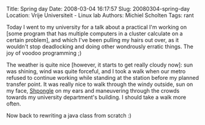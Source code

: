 Title: Spring day
Date: 2008-03-04 16:17:57
Slug: 20080304-spring-day
Location: Vrije Universiteit - Linux lab
Authors: Michiel Scholten
Tags: rant

<p>Today I went to my university for a talk about a practical I'm working on [some program that has multiple computers in a cluster calculate on a certain problem], and which I've been pulling my hairs out over, as it wouldn't stop deadlocking and doing other wondrously erratic things. The joy of voodoo programming ;)</p>

<p>The weather is quite nice [however, it starts to get really cloudy now]: sun was shining, wind was quite forceful, and I took a walk when our metro refused to continue working while standing at the station before my planned transfer point. It was really nice to walk through the windy outside, sun on my face, <a href="http://en.wikipedia.org/wiki/Shpongle">Shpongle</a> on my ears and maneuvering through the crowds towards my university department's building. I should take a walk more often.</p>

<p>Now back to rewriting a java class from scratch :)</p>